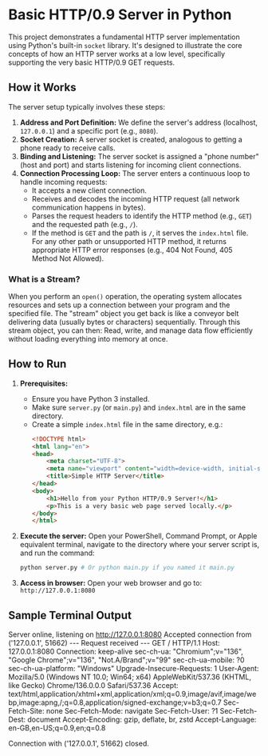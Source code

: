 # Basic HTTP/0.9 Server in Python

This project demonstrates a fundamental HTTP server implementation using Python's built-in `socket` library. It's designed to illustrate the core concepts of how an HTTP server works at a low level, specifically supporting the very basic HTTP/0.9 GET requests.

## How it Works

The server setup typically involves these steps:

1.  **Address and Port Definition:** We define the server's address (localhost, `127.0.0.1`) and a specific port (e.g., `8080`).
2.  **Socket Creation:** A server socket is created, analogous to getting a phone ready to receive calls.
3.  **Binding and Listening:** The server socket is assigned a "phone number" (host and port) and starts listening for incoming client connections.
4.  **Connection Processing Loop:** The server enters a continuous loop to handle incoming requests:
    * It accepts a new client connection.
    * Receives and decodes the incoming HTTP request (all network communication happens in bytes).
    * Parses the request headers to identify the HTTP method (e.g., `GET`) and the requested path (e.g., `/`).
    * If the method is `GET` and the path is `/`, it serves the `index.html` file. For any other path or unsupported HTTP method, it returns appropriate HTTP error responses (e.g., 404 Not Found, 405 Method Not Allowed).

### What is a Stream?

When you perform an `open()` operation, the operating system allocates resources and sets up a connection between your program and the specified file. The "stream" object you get back is like a conveyor belt delivering data (usually bytes or characters) sequentially. Through this stream object, you can then:
Read, write, and manage data flow efficiently without loading everything into memory at once.

## How to Run

1.  **Prerequisites:**
    * Ensure you have Python 3 installed.
    * Make sure `server.py` (or `main.py`) and `index.html` are in the same directory.
    * Create a simple `index.html` file in the same directory, e.g.:
        ```html
        <!DOCTYPE html>
        <html lang="en">
        <head>
            <meta charset="UTF-8">
            <meta name="viewport" content="width=device-width, initial-scale=1.0">
            <title>Simple HTTP Server</title>
        </head>
        <body>
            <h1>Hello from your Python HTTP/0.9 Server!</h1>
            <p>This is a very basic web page served locally.</p>
        </body>
        </html>
        ```

2.  **Execute the server:**
    Open your PowerShell, Command Prompt, or Apple equivalent terminal, navigate to the directory where your server script is, and run the command:

    ```bash
    python server.py # Or python main.py if you named it main.py
    ```

3.  **Access in browser:**
    Open your web browser and go to: `http://127.0.0.1:8080`

## Sample Terminal Output
Server online, listening on http://127.0.0.1:8080
Accepted connection from ('127.0.0.1', 51662)
--- Request received ---
GET / HTTP/1.1
Host: 127.0.0.1:8080
Connection: keep-alive
sec-ch-ua: "Chromium";v="136", "Google Chrome";v="136", "Not.A/Brand";v="99"
sec-ch-ua-mobile: ?0
sec-ch-ua-platform: "Windows"
Upgrade-Insecure-Requests: 1
User-Agent: Mozilla/5.0 (Windows NT 10.0; Win64; x64) AppleWebKit/537.36 (KHTML, like Gecko) Chrome/136.0.0.0 Safari/537.36
Accept: text/html,application/xhtml+xml,application/xml;q=0.9,image/avif,image/webp,image:apng,/;q=0.8,application/signed-exchange;v=b3;q=0.7
Sec-Fetch-Site: none
Sec-Fetch-Mode: navigate
Sec-Fetch-User: ?1
Sec-Fetch-Dest: document
Accept-Encoding: gzip, deflate, br, zstd
Accept-Language: en-GB,en-US;q=0.9,en;q=0.8

Connection with ('127.0.0.1', 51662) closed.